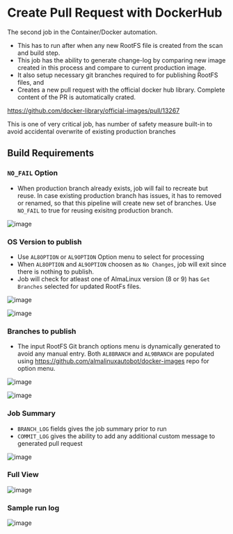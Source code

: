 # Create Pull Request with DockerHub

The second job in the Container/Docker automation. 

- This has to run after when any new RootFS file is created from the scan and build step. 
- This job has the ability to generate change-log by comparing new image created in this process and compare 
to current production image. 
- It also setup necessary git branches required to for publishing RootFS files, 
and 
- Creates a new pull request with the official docker hub library. Complete content of the PR is 
automatically crated.

https://github.com/docker-library/official-images/pull/13267

This is one of very critical job, has number of safety measure built-in to avoid accidental overwrite 
of existing production branches

## Build Requirements

### `NO_FAIL` Option
- When production branch already exists, job will fail to recreate but reuse. In case existing production branch has issues, it has to removed or renamed, so that this pipeline will create new set of branches. Use `NO_FAIL` to true for reusing exisitng production branch.

![image](https://user-images.githubusercontent.com/1273137/195861377-34038eb8-fbb2-4dc7-a4c0-c51b8040f32d.png)


### OS Version to publish

- Use `AL8OPTION` or `AL9OPTION` Option menu to select for processing
- When `AL8OPTION` and `AL9OPTION` choosen as `No Changes`, job will exit since there is nothing to publish.
- Job will check for atleast one of AlmaLinux version (8 or 9) has `Get Branches` selected for updated RootFs files.

![image](https://user-images.githubusercontent.com/1273137/195861545-cbcea1c3-02d9-49aa-a07e-c09fe73758e4.png)

![image](https://user-images.githubusercontent.com/1273137/195861593-c5b52c8b-64e1-459f-9c4c-2093ed64d2f0.png)

### Branches to publish

- The input RootFS Git branch options menu is dynamically generated to avoid any manual entry.  Both `AL8BRANCH` and `AL9BRANCH` are populated using https://github.com/almalinuxautobot/docker-images repo for option menu.

![image](https://user-images.githubusercontent.com/1273137/195861889-6c6cc27a-566f-477d-b961-e67d32b8d96d.png)

![image](https://user-images.githubusercontent.com/1273137/195861818-f99c6127-235c-41f1-ad08-a9f235a1f698.png)

### Job Summary

- `BRANCH_LOG` fields gives the job summary prior to run
- `COMMIT_LOG` gives the ability to add any additional custom message to generated pull request

![image](https://user-images.githubusercontent.com/1273137/195861716-579d25b5-a66c-4962-a882-db1c9fa29365.png)


### Full View

![image](https://user-images.githubusercontent.com/1273137/195858193-02e13b77-42b7-4260-b324-e3506c2d268f.png)


### Sample run log

![image](https://user-images.githubusercontent.com/1273137/194076484-d8436046-f3f3-4220-8e3c-62fca1d1d5ac.png)
